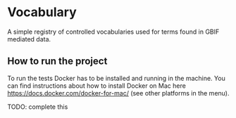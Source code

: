 # Vocabulary

A simple registry of controlled vocabularies used for terms found in GBIF mediated data.


## How to run the project

To run the tests Docker has to be installed and running in the machine. You can find instructions about how to install 
Docker on Mac here https://docs.docker.com/docker-for-mac/ (see other platforms in the menu).

TODO: complete this


